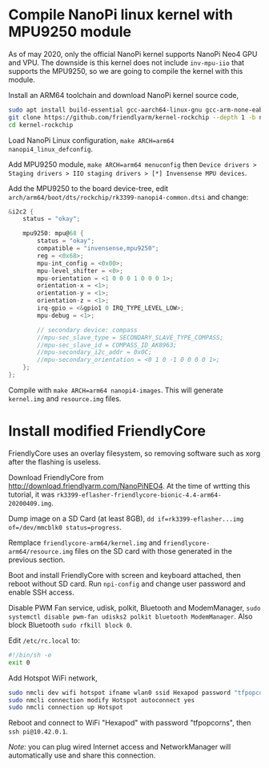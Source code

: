 # Compile NanoPi linux kernel with MPU9250 module

As of may 2020, only the official NanoPi kernel supports NanoPi Neo4 GPU and VPU.
The downside is this kernel does not include `inv-mpu-iio` that supports the MPU9250,
so we are going to compile the kernel with this module.

Install an ARM64 toolchain and download NanoPi kernel source code,
```bash
sudo apt install build-essential gcc-aarch64-linux-gnu gcc-arm-none-eabi
git clone https://github.com/friendlyarm/kernel-rockchip --depth 1 -b nanopi4-linux-v4.4.y
cd kernel-rockchip
```

Load NanoPi Linux configuration, `make ARCH=arm64 nanopi4_linux_defconfig`.

Add MPU9250 module, `make ARCH=arm64 menuconfig` then
`Device drivers > Staging drivers > IIO staging drivers > [*] Invensense MPU devices`.

Add the MPU9250 to the board device-tree, edit `arch/arm64/boot/dts/rockchip/rk3399-nanopi4-common.dtsi`
and change:
```C
&i2c2 {
    status = "okay";

    mpu9250: mpu@68 {
        status = "okay";
        compatible = "invensense,mpu9250";
        reg = <0x68>;
        mpu-int_config = <0x00>;
        mpu-level_shifter = <0>;
        mpu-orientation = <1 0 0 0 1 0 0 0 1>;
        orientation-x = <1>;
        orientation-y = <1>;
        orientation-z = <1>;
        irq-gpio = <&gpio1 0 IRQ_TYPE_LEVEL_LOW>;
        mpu-debug = <1>;

        // secondary device: compass
        //mpu-sec_slave_type = SECONDARY_SLAVE_TYPE_COMPASS;
        //mpu-sec_slave_id = COMPASS_ID_AK8963;
        //mpu-secondary_i2c_addr = 0x0C;
        //mpu-secondary_orientation = <0 1 0 -1 0 0 0 0 1>;
    };
};
```

Compile with `make ARCH=arm64 nanopi4-images`.
This will generate `kernel.img` and `resource.img` files.

# Install modified FriendlyCore

FriendlyCore uses an overlay filesystem, so removing software such as xorg after the flashing is useless.

Download FriendlyCore from <http://download.friendlyarm.com/NanoPiNEO4>.
At the time of wrtting this tutorial, it was `rk3399-eflasher-friendlycore-bionic-4.4-arm64-20200409.img`.

Dump image on a SD Card (at least 8GB), `dd if=rk3399-eflasher...img of=/dev/mmcblk0 status=progress`.

Remplace `friendlycore-arm64/kernel.img` and `friendlycore-arm64/resource.img` files on the SD card
with those generated in the previous section.

Boot and install FriendlyCore with screen and keyboard attached, then reboot without SD card.
Run `npi-config` and change user password and enable SSH access.

Disable PWM Fan service, udisk, polkit, Bluetooth and ModemManager,
`sudo systemctl disable pwm-fan udisks2 polkit bluetooth ModemManager`.
Also block Bluetooth `sudo rfkill block 0`.

Edit `/etc/rc.local` to:
```bash
#!/bin/sh -e
exit 0
```

Add Hotspot WiFi network,
```bash
sudo nmcli dev wifi hotspot ifname wlan0 ssid Hexapod password "tfpopcorns"
sudo nmcli connection modify Hotspot autoconnect yes
sudo nmcli connection up Hotspot
```

Reboot and connect to WiFi "Hexapod" with password "tfpopcorns",
then `ssh pi@10.42.0.1`.

*Note:* you can plug wired Internet access
and NetworkManager will automatically use and share this connection.

